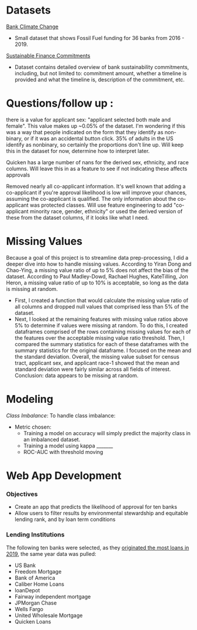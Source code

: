 # Datasets
[Bank Climate Change](https://www.ran.org/bankingonclimatechange2020/)
* Small dataset that shows Fossil Fuel funding for 36 banks from 2016 - 2019. 

[Sustainable Finance Commitments](https://www.wri.org/finance/banks-sustainable-finance-commitments/)
* Dataset contains detailed overview of bank sustainability commitments, including, but not limited to: commitment amount, whether a timeline is provided and what the timeline is, description of the commitment, etc. 



# Questions/follow up : 
there is a value for applicant sex: "applicant selected both male and female". This value makes up ~0.05% of the dataset. I'm wondering if this was a way that people indicated on the form that they identify as non-binary, or if it was an accidental button click. 35% of adults in the US identify as nonbinary, so certainly the proportions don't line up. Will keep this in the dataset for now, determine how to interpret later. 

Quicken has a large number of nans for the derived sex, ethnicity, and race columns. Will leave this in as a feature to see if not indicating these affects approvals

Removed nearly all co-applicant information. It's well known that adding a co-applicant if you're approval likelihood is low will improve your chances, assuming the co-applicant is qualified. The only information about the co-applicant was protected classes. Will use feature engineering to add "co-applicant minority race, gender, ethnicity" or used the derived version of these from the dataset columns, if it looks like what I need. 

# Missing Values
Because a goal of this project is to streamline data prep-processing, I did a deeper dive into how to handle missing values. According to Yiran Dong and Chao-Ying, a missing value ratio of up to 5% does not affect the bias of the dataset. According to Paul Madley-Dowd, Rachael Hughes, KateTilling, Jon Heron, a missing value ratio of up to 10% is acceptable, so long as the data is missing at random. 
* First, I created a function that would calculate the missing value ratio of all columns and dropped null values that comprised less than 5% of the dataset. 
* Next, I looked at the remaining features with missing value ratios above 5% to determine if values were missing at random. To do this, I created dataframes comprised of the rows containing missing values for each of the features over the acceptable missing value ratio threshold. Then, I compared the summary statistics for each of these dataframes with the summary statistics for the original dataframe. I focused on the mean and the standard deviation. Overall, the missing value subset for census tract, applicant sex, and applicant race-1 showed that the mean and standard deviation were fairly similar across all fields of interest. Conclusion: data appears to be missing at random. 

# Modeling
*Class Imbalance*: To handle class imbalance: 
* Metric chosen: 
    - Training a model on accuracy will simply predict the majority class in an imbalanced dataset. 
    - Training a model using kappa _______
    - ROC-AUC with threshold moving

# Web App Development
### Objectives
* Create an app that predicts the likelihood of approval for ten banks
* Allow users to filter results by environmental stewardship and equitable lending rank, and by loan term conditions

### Lending Institutions
The following ten banks were selected, as they [originated the most loans in 2019](https://www.housingwire.com/articles/here-are-the-top-10-mortgage-lenders-of-2019/), the same year data was pulled: 
* US Bank
* Freedom Mortgage
* Bank of America
* Caliber Home Loans
* loanDepot
* Fairway independent mortgage
* JPMorgan Chase
* Wells Fargo
* United Wholesale Mortgage
* Quicken Loans